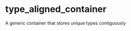 type_aligned_container
======================

A generic container that stores unique types contiguously
